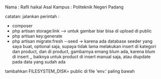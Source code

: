 Nama : Rafli haikal
Asal Kampus : Politeknik Negeri Padang

catatan:
jalankan perintah : 
- composer
- php artisan storage:link --> untuk gambar biar bisa di upload di public
- php artisan key:generate
- php artisan migrate:fresh --seed -> karena ada database seeder yang saya buat, optional saja, supaya tidak lama melakukan insert di kategori dan product, dan di product, gambarnya emang blum ada, karena blum di insert ,, baiknya untuk product di insert manual saja, atau diupdate pada data yang sudah ada

tambahkan FILESYSTEM_DISK= public di file 'env.' paling bawah
